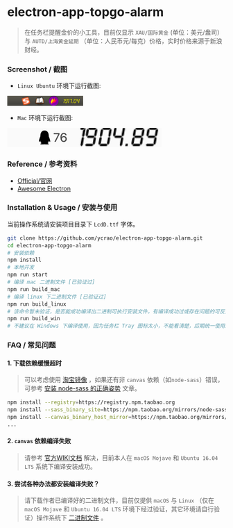 # electron-app-topgo-alarm

> 在任务栏提醒金价的小工具，目前仅显示 `XAU/国际黄金` (单位：美元/盎司） 与 `AUTD/上海黄金延期` （单位：人民币元/每克）价格，实时价格来源于新浪财经。

### Screenshot / 截图

- `Linux Ubuntu` 环境下运行截图:

![linux_snap_1.png](linux_snap_1.png)

- `Mac` 环境下运行截图:

![mac_snap_2@2x.png](mac_snap_2@2x.png)

### Reference / 参考资料

- [Official/官网](https://www.electronjs.org/)
- [Awesome Electron](https://github.com/sindresorhus/awesome-electron)

### Installation & Usage / 安装与使用

当前操作系统请安装项目目录下 `LcdD.ttf` 字体。

```bash
git clone https://github.com/ycrao/electron-app-topgo-alarm.git
cd electron-app-topgo-alarm
# 安装依赖
npm install
# 本地开发
npm run start
# 编译 mac 二进制文件 [已验证过]
npm run build_mac
# 编译 linux 下二进制文件 [已验证过]
npm run build_linux
# 该命令暂未验证，是否能成功编译出二进制可执行安装文件，有编译成功过或存在问题的可反馈到 issue 中
npm run build_win
# 不建议在 Windows 下编译使用，因为任务栏 Tray 图标太小，不能看清楚，后期统一使用悬浮窗
```


### FAQ / 常见问题

#### 1. 下载依赖缓慢超时

> 可以考虑使用 [淘宝镜像](https://developer.aliyun.com/mirror/NPM?from=tnpm) ，如果还有非 `canvas` 依赖（如`node-sass`）错误，可参考 [安装 node-sass 的正确姿势](https://github.com/lmk123/blog/issues/28) 文章。

```bash
npm install --registry=https://registry.npm.taobao.org
npm install --sass_binary_site=https://npm.taobao.org/mirrors/node-sass/
npm install --canvas_binary_host_mirror=https://npm.taobao.org/mirrors/node-canvas-prebuilt/
...
```

#### 2. `canvas` 依赖编译失败

> 请参考 [官方WIKI文档](https://github.com/Automattic/node-canvas/wiki) 解决，目前本人在 `macOS Mojave` 和 `Ubuntu 16.04 LTS` 系统下编译安装成功。

#### 3. 尝试各种办法都安装编译失败？

> 请下载作者已编译好的二进制文件，目前仅提供 `macOS` 与 `Linux` （仅在 `macOS Mojave` 和 `Ubuntu 16.04 LTS` 环境下经过验证，其它环境请自行验证）操作系统下 [二进制文件](https://github.com/ycrao/electron-app-topgo-alarm/releases) 。
